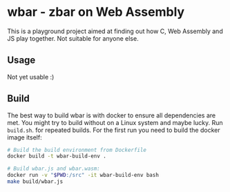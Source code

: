 # wbar - zbar on Web Assembly

This is a playground project aimed at finding out how C, Web Assembly and JS play together. Not suitable for anyone else.

## Usage

Not yet usable :)

## Build

The best way to build wbar is with docker to ensure all dependencies are met. You might try to build without on a Linux system and maybe lucky. Run ``build.sh``. for repeated builds. For the first run you need to build the docker image itself:

```bash
# Build the build environment from Dockerfile
docker build -t wbar-build-env . 

# Build wbar.js and wbar.wasm: 
docker run -v "$PWD:/src" -it wbar-build-env bash 
make build/wbar.js 
```

